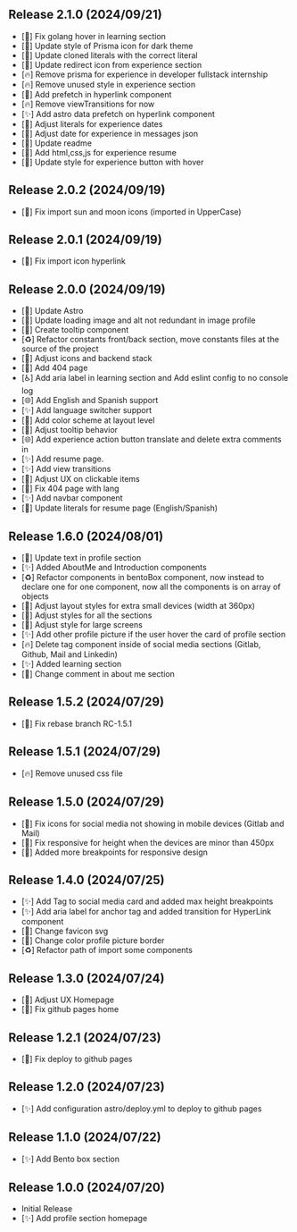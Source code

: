 ## Release 2.1.0 (2024/09/21)

- [🐛] Fix golang hover in learning section
- [💄] Update style of Prisma icon for dark theme
- [💬] Update cloned literals with the correct literal
- [💄] Update redirect icon from experience section
- [🔥] Remove prisma for experience in developer fullstack internship
- [🔥] Remove unused style in experience section
- [🔧] Add prefetch in hyperlink component
- [🔥] Remove viewTransitions for now
- [✨] Add astro data prefetch on hyperlink component
- [💬] Adjust literals for experience dates
- [💬] Adjust date for experience in messages json
- [📝] Update readme
- [💬] Add html,css,js for experience resume
- [💄] Update style for experience button with hover

## Release 2.0.2 (2024/09/19)

- [🐛] Fix import sun and moon icons (imported in UpperCase)

## Release 2.0.1 (2024/09/19)

- [🐛] Fix import icon hyperlink

## Release 2.0.0 (2024/09/19)

- [🔧] Update Astro
- [💄] Update loading image and alt not redundant in image profile
- [💄] Create tooltip component
- [♻️] Refactor constants front/back section, move constants files at the source of the project
- [💄] Adjust icons and backend stack
- [💄] Add 404 page
- [♿️] Add aria label in learning section and Add eslint config to no console log
- [🌐] Add English and Spanish support
- [✨] Add language switcher support
- [💄] Add color scheme at layout level
- [💄] Adjust tooltip behavior
- [🌐] Add experience action button translate and delete extra comments in
- [✨] Add resume page.
- [✨] Add view transitions
- [💄] Adjust UX on clickable items
- [🐛] Fix 404 page with lang
- [✨] Add navbar component
- [💬] Update literals for resume page (English/Spanish)

## Release 1.6.0 (2024/08/01)

- [💬] Update text in profile section
- [✨] Added AboutMe and Introduction components
- [♻️] Refactor components in bentoBox component, now instead to declare one for one component, now all the components is on array of objects
- [💄] Adjust layout styles for extra small devices (width at 360px)
- [💄] Adjust styles for all the sections
- [💄] Adjust style for large screens
- [✨] Add other profile picture if the user hover the card of profile section
- [🔥] Delete tag component inside of social media sections (Gitlab, Github, Mail and Linkedin)
- [✨] Added learning section
- [💬] Change comment in about me section

## Release 1.5.2 (2024/07/29)

- [🐛] Fix rebase branch RC-1.5.1

## Release 1.5.1 (2024/07/29)

- [🔥] Remove unused css file

## Release 1.5.0 (2024/07/29)

- [🐛] Fix icons for social media not showing in mobile devices (Gitlab and Mail)
- [📱] Fix responsive for height when the devices are minor than 450px
- [🔧] Added more breakpoints for responsive design

## Release 1.4.0 (2024/07/25)

- [✨] Add Tag to social media card and added max height breakpoints
- [✨] Add aria label for anchor tag and added transition for HyperLink component
- [💄] Change favicon svg
- [💄] Change color profile picture border
- [♻️] Refactor path of import some components

## Release 1.3.0 (2024/07/24)

- [💄] Adjust UX Homepage
- [🐛] Fix github pages home

## Release 1.2.1 (2024/07/23)

- [🐛] Fix deploy to github pages

## Release 1.2.0 (2024/07/23)

- [✨] Add configuration astro/deploy.yml to deploy to github pages

## Release 1.1.0 (2024/07/22)

- [✨] Add Bento box section

## Release 1.0.0 (2024/07/20)

- Initial Release
- [✨] Add profile section homepage
